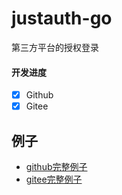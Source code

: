 # justauth-go
第三方平台的授权登录

#### 开发进度

- [X] Github
- [X] Gitee

## 例子

- [github完整例子](./test/github/main.go)
- [gitee完整例子](./test/gitee/main.go)

